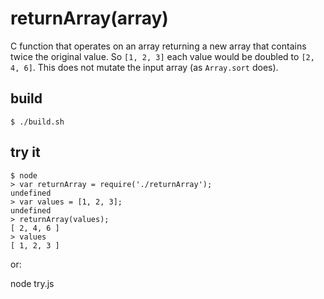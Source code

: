 # returnArray(array)
C function that operates on an array returning a new array that contains twice the
original value. So `[1, 2, 3]` each value would be doubled to `[2, 4, 6]`. This
does not mutate the input array (as `Array.sort` does).

## build

    $ ./build.sh

## try it

    $ node
    > var returnArray = require('./returnArray');
    undefined
    > var values = [1, 2, 3];
    undefined
    > returnArray(values);
    [ 2, 4, 6 ]
    > values
    [ 1, 2, 3 ]

or:

  node try.js
